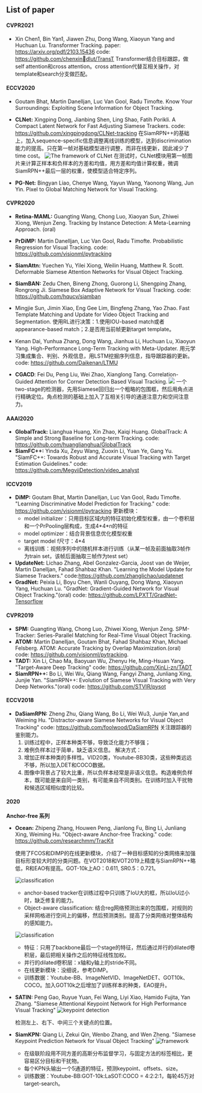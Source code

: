 ## List of paper

#### CVPR2021
- Xin Chen1, Bin Yan1, Jiawen Zhu, Dong Wang, Xiaoyun Yang and Huchuan Lu. Transformer Tracking. 
paper: https://arxiv.org/pdf/2103.15436
code: https://github.com/chenxindlut/TransT
Transformer结合目标跟踪，做self attention和cross attention。cross attention代替互相关操作，对template和search分支做匹配。

#### ECCV2020
- Goutam Bhat, Martin Danelljan, Luc Van Gool, Radu Timofte. Know Your Surroundings: Exploiting Scene Information for Object Tracking. 

- **CLNet:** Xingping Dong, Jianbing Shen, Ling Shao, Fatih Porikli. A Compact Latent Network for Fast
Adjusting Siamese Trackers.
code: https://github.com/xingpingdong/CLNet-tracking
在SiamRPN++的基础上，加入sequence-specific信息调整离线训练的模型，达到discrimination能力的提高。只在第一帧对基础模型进行调整，而非在线更新，因此减少了time cost。
![The framework of CLNet](paper_note/assert/CLNet_1.png)
在测试时，CLNet模块用第一帧图片来计算正样本和负样本的方差和均值，用方差和均值计算权重，微调SiamRPN++最后一层的权重，使模型适合特定序列。

- **PG-Net:** Bingyan Liao, Chenye Wang, Yayun Wang, Yaonong Wang, Jun Yin. Pixel to Global Matching Network for Visual Tracking.


#### CVPR2020
- **Retina-MAML:** Guangting Wang, Chong Luo, Xiaoyan Sun, Zhiwei Xiong, Wenjun Zeng. Tracking by Instance Detection: A Meta-Learning Approach. (oral)
- **PrDiMP:** Martin Danelljan, Luc Van Gool, Radu Timofte. Probabilistic Regression for Visual Tracking.
code: https://github.com/visionml/pytracking
- **SiamAttn:** Yuechen Yu, Yilei Xiong, Weilin Huang, Matthew R. Scott. Deformable Siamese Attention Networks for Visual Object Tracking.
- **SiamBAN:** Zedu Chen, Bineng Zhong, Guorong Li, Shengping Zhang, Rongrong Ji. Siamese Box Adaptive Network for Visual Tracking.
code: https://github.com/hqucv/siamban
- Mingjie Sun,  Jimin Xiao,  Eng Gee Lim, Bingfeng Zhang, Yao Zhao. Fast Template Matching and Update for Video Object Tracking and Segmentation.
使用RL进行决策：1.使用IOU-based match或者appearance-based match；2.是否用当前帧更新target template。
- Kenan Dai, Yunhua Zhang, Dong Wang,  Jianhua Li, Huchuan Lu, Xiaoyun Yang. High-Performance Long-Term Tracking with Meta-Updater.
用元学习集成集合、判别、外观信息，用LSTM挖掘序列信息，指导跟踪器的更新。
code: https://github.com/Daikenan/LTMU

- **CGACD**: Fei Du, Peng Liu, Wei Zhao, Xianglong Tang. Correlation-Guided Attention for Corner Detection Based Visual Tracking.
![](paper_note/assert/CGACD_1.png)
一个two-stage的检测器，先用Siamese回归出一个粗略的包围框，然后用角点进行精确定位。角点检测的基础上加入了互相关引导的通道注意力和空间注意力。


#### AAAI2020
- **GlobalTrack:** Lianghua Huang, Xin Zhao, Kaiqi Huang. GlobalTrack: A Simple and Strong Baseline for Long-term Tracking.
code: https://github.com/huanglianghua/GlobalTrack
- **SiamFC++:** Yinda Xu, Zeyu Wang, Zuoxin Li, Yuan Ye, Gang Yu. "SiamFC++: Towards Robust and Accurate Visual Tracking with Target Estimation Guidelines."
code: https://github.com/MegviiDetection/video_analyst

#### ICCV2019
- **DiMP:** Goutam Bhat, Martin Danelljan, Luc Van Gool, Radu Timofte. "Learning Discriminative Model Prediction for Tracking."
code: https://github.com/visionml/pytracking
更新模块：
    - model initializer：只用目标区域内的特征初始化模型权重，由一个卷积层和一个PrPooling层构成，生成4*4\*n的特征
    - model optimizer：结合背景信息优化模型权重
    - target model f尺寸：4*4
    - 离线训练：视频序列中的随机样本进行训练（从某一帧及前面抽取3帧作为train set，该帧后面抽取三帧作为test set）
- **UpdateNet:** Lichao Zhang, Abel Gonzalez-Garcia, Joost van de Weijer, Martin Danelljan, Fahad Shahbaz Khan. "Learning the Model Update for Siamese Trackers."
code:https://github.com/zhanglichao/updatenet
- **GradNet:** Peixia Li, Boyu Chen, Wanli Ouyang, Dong Wang, Xiaoyun Yang, Huchuan Lu. "GradNet: Gradient-Guided Network for Visual Object Tracking."(oral)
code: https://github.com/LPXTT/GradNet-Tensorflow

#### CVPR2019
- **SPM:** Guangting Wang, Chong Luo, Zhiwei Xiong, Wenjun Zeng. SPM-Tracker: Series-Parallel Matching for Real-Time Visual Object Tracking. 
- **ATOM:** Martin Danelljan, Goutam Bhat, Fahad Shahbaz Khan, Michael Felsberg. ATOM: Accurate Tracking by Overlap Maximization.(oral)
code: https://github.com/visionml/pytracking.
- **TADT:** Xin Li, Chao Ma, Baoyuan Wu, Zhenyu He, Ming-Hsuan Yang. "Target-Aware Deep Tracking"
code: https://github.com/XinLi-zn/TADT
- **SiamRPN++:** Bo Li, Wei Wu, Qiang Wang, Fangyi Zhang, Junliang Xing, Junjie Yan. "SiamRPN++: Evolution of Siamese Visual Tracking with Very Deep Networks."(oral)
code: https://github.com/STVIR/pysot

#### ECCV2018
- **DaSiamRPN:** Zheng Zhu, Qiang Wang, Bo Li, Wei Wu3, Junjie Yan,and Weiming Hu. "Distractor-aware Siamese Networks for Visual
Object Tracking"
code: https://github.com/foolwood/DaSiamRPN
关注跟踪器的鉴别能力。
    1. 训练过程中，正样本种类不够，导致泛化能力不够强；
    2. 难例负样本过于简单，缺乏语义信息。
解决方式：
    1. 增加正样本种类的多样性。VID20类，Youtube-BB30类，这些种类远远不够，所以加入DET和COCO数据。
    2. 图像中背景占了较大比重，所以负样本经常是非语义信息。构造难例负样本，既可能是来自同一类别，有可能来自不同类别。在训练时加入干扰物和候选区域相似度的比较。

#### 2020
**Anchor-free 系列**

- **Ocean:** Zhipeng Zhang, Houwen Peng, Jianlong Fu, Bing Li, Junliang Xing, Weiming Hu. "Object-aware Anchor-free Tracking."
code: https://github.com/researchmm/TracKit

    使用了FCOS和DIMP的在线更新模块，介绍了一种目标感知的分类网络来加强目标形变较大时的分类问题。在VOT2018和VOT2019上精度与SiamRPN++略低，R和EAO有提高。GOT-10k上AO：0.611, SR0.5：0.721。

    ![classification](paper_note/assert/Ocean_1.png)
    - anchor-based tracker在训练过程中只训练了IoU大的框，所以IoU过小时，缺乏修复的能力。
    - Object-aware classification: 结合reg网络预测出来的包围框，对规则的采样网格进行空间上的偏移，然后预测类别。提高了分类网络对整体结构的感知能力。

    ![classification](paper_note/assert/Ocean_2.png)
    - 特征：只用了backbone最后一个stage的特征，然后通过并行的dilated卷积层，最后把相关操作之后的特征线性加权。
    - 并行的dilated卷积层：x轴和y轴上的stride不同。
    - 在线更新模块：没细说，参考DIMP。
    - 训练数据：Youtube-BB、ImageNetVID、ImageNetDET、GOT10k、COCO。加入GOT10k之后增加了训练样本的种类，EAO提升。



- **SATIN:** Peng Gao, Ruyue Yuan, Fei Wang, Liyi Xiao, Hamido Fujita, Yan Zhang. "Siamese Attentional Keypoint Network for High Performance Visual Tracking"
![keypoint detection](paper_note/assert/SATIN_1.png)

    检测左上、右下、中间三个关键点的位置。



- **SiamKPN:** Qiang Li, Zekui Qin, Wenbo Zhang, and Wen Zheng. "Siamese Keypoint Prediction Network for Visual Object Tracking"
![framework](paper_note/assert/SiamKPN_1.png)
    - 在级联阶段用不同方差的高斯分布监督学习，与固定方法的标签相比，更容易区分目标和干扰物。
    - 每个KPN头输出一个5通道的特征，预测keypoint、offsets、size。
    - 训练数据：Youtube-BB:GOT-10k:LaSOT:COCO = 4:2:2:1，每轮45万对target-search。